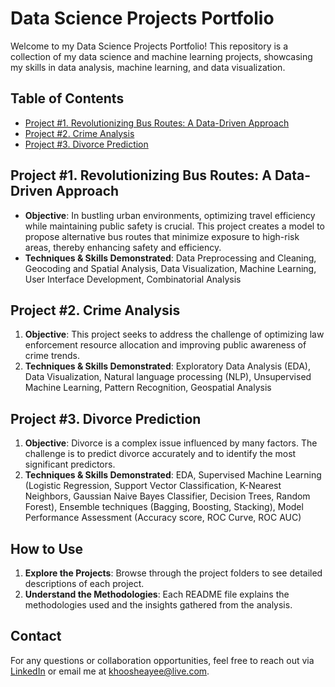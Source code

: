 # Data Science Projects Portfolio

Welcome to my Data Science Projects Portfolio! This repository is a collection of my data science and machine learning projects, showcasing my skills in data analysis, machine learning, and data visualization.

## Table of Contents
- [Project #1. Revolutionizing Bus Routes: A Data-Driven Approach](#project-1-revolutionizing-bus-routes-a-data-driven-approach)
- [Project #2. Crime Analysis](#project-2-crime-analysis)
- [Project #3. Divorce Prediction](#project-3-divorce-prediction)

## Project #1. Revolutionizing Bus Routes: A Data-Driven Approach
- **Objective**: In bustling urban environments, optimizing travel efficiency while maintaining public safety is crucial. This project creates a model to propose alternative bus routes that minimize exposure to high-risk areas, thereby enhancing safety and efficiency.
- **Techniques & Skills Demonstrated**: Data Preprocessing and Cleaning, Geocoding and Spatial Analysis, Data Visualization, Machine Learning, User Interface Development, Combinatorial Analysis

## Project #2. Crime Analysis
1. **Objective**: This project seeks to address the challenge of optimizing law enforcement resource allocation and improving public awareness of crime trends.
2. **Techniques & Skills Demonstrated**: Exploratory Data Analysis (EDA), Data Visualization, Natural language processing (NLP), Unsupervised Machine Learning, Pattern Recognition, Geospatial Analysis

## Project #3. Divorce Prediction
1. **Objective**: Divorce is a complex issue influenced by many factors. The challenge is to predict divorce accurately and to identify the most significant predictors.
2. **Techniques & Skills Demonstrated**: EDA, Supervised Machine Learning (Logistic Regression, Support Vector Classification, K-Nearest Neighbors, Gaussian Naive Bayes Classifier, Decision Trees, Random Forest), Ensemble techniques (Bagging, Boosting, Stacking), Model Performance Assessment (Accuracy score, ROC Curve, ROC AUC)

## How to Use
1. **Explore the Projects**: Browse through the project folders to see detailed descriptions of each project.
2. **Understand the Methodologies**: Each README file explains the methodologies used and the insights gathered from the analysis.

## Contact
For any questions or collaboration opportunities, feel free to reach out via [LinkedIn](https://www.linkedin.com/in/shea-yee-khoo-0b14b930/) or email me at <khoosheayee@live.com>.
